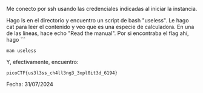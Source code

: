 Me conecto por ssh usando las credenciales indicadas al iniciar la instancia. 

Hago ls en el directorio y encuentro un script de bash "useless". Le hago cat para leer el contenido y veo que es una especie de calculadora. En una de las lineas, hace echo "Read the manual". Por si encontraba el flag ahí, hago ```
```
man useless
```
Y, efectivamente, encuentro:
```
picoCTF{us3l3ss_ch4ll3ng3_3xpl0it3d_6194}
```
Fecha: 31/07/2024
